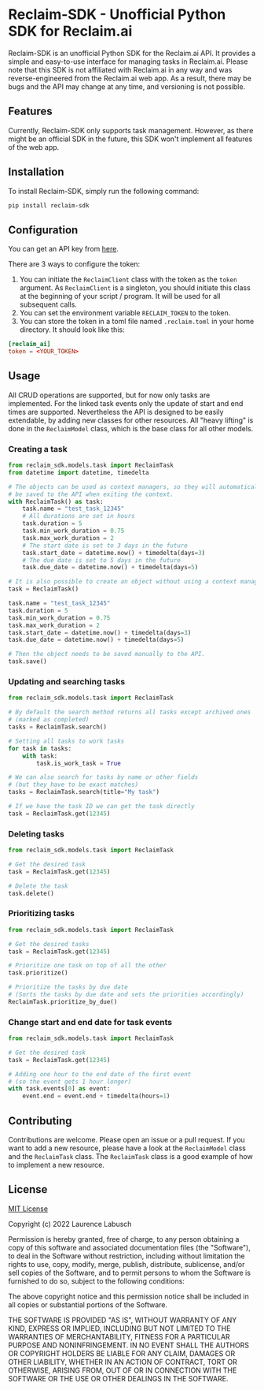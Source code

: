 # Reclaim-SDK - Unofficial Python SDK for Reclaim.ai

Reclaim-SDK is an unofficial Python SDK for the Reclaim.ai API. It provides a simple and easy-to-use interface for managing tasks in Reclaim.ai. Please note that this SDK is not affiliated with Reclaim.ai in any way and was reverse-engineered from the Reclaim.ai web app. As a result, there may be bugs and the API may change at any time, and versioning is not possible.

## Features
Currently, Reclaim-SDK only supports task management. However, as there might be an official SDK in the future, this SDK won't implement all features of the web app. 

## Installation
To install Reclaim-SDK, simply run the following command:
```bash
pip install reclaim-sdk
```

## Configuration
You can get an API key from [here](https://app.reclaim.ai/settings/developer).

There are 3 ways to configure the token:

1. You can initiate the `ReclaimClient` class with the token as the `token` argument. As `ReclaimClient` is a singleton, you should initiate this class at the beginning of your script / program. It will be used for all subsequent calls.
2. You can set the environment variable `RECLAIM_TOKEN` to the token.
3. You can store the token in a toml file named `.reclaim.toml` in your home directory. It should look like this:

```toml
[reclaim_ai]
token = <YOUR_TOKEN>
```

## Usage
All CRUD operations are supported, but for now only tasks are implemented. For the linked task events only the update of start and end times are supported. Nevertheless the API is designed to be easily extendable, by adding new classes for other resources. All "heavy lifting" is done in the `ReclaimModel` class, which is the base class for all other models.

### Creating a task
```python
from reclaim_sdk.models.task import ReclaimTask
from datetime import datetime, timedelta

# The objects can be used as context managers, so they will automatically
# be saved to the API when exiting the context.
with ReclaimTask() as task:
    task.name = "test_task_12345"
    # All durations are set in hours
    task.duration = 5
    task.min_work_duration = 0.75
    task.max_work_duration = 2
    # The start date is set to 3 days in the future
    task.start_date = datetime.now() + timedelta(days=3)
    # The due date is set to 5 days in the future
    task.due_date = datetime.now() + timedelta(days=5)

# It is also possible to create an object without using a context manager.
task = ReclaimTask()

task.name = "test_task_12345"
task.duration = 5
task.min_work_duration = 0.75
task.max_work_duration = 2
task.start_date = datetime.now() + timedelta(days=3)
task.due_date = datetime.now() + timedelta(days=5)

# Then the object needs to be saved manually to the API.
task.save()
```

### Updating and searching tasks
```python
from reclaim_sdk.models.task import ReclaimTask

# By default the search method returns all tasks except archived ones
# (marked as completed)
tasks = ReclaimTask.search()

# Setting all tasks to work tasks
for task in tasks:
    with task:
        task.is_work_task = True

# We can also search for tasks by name or other fields
# (but they have to be exact matches)
tasks = ReclaimTask.search(title="My task")

# If we have the task ID we can get the task directly
task = ReclaimTask.get(12345)

```

### Deleting tasks
```python
from reclaim_sdk.models.task import ReclaimTask

# Get the desired task
task = ReclaimTask.get(12345)

# Delete the task
task.delete()
```

### Prioritizing tasks
```python
from reclaim_sdk.models.task import ReclaimTask

# Get the desired tasks
task = ReclaimTask.get(12345)

# Prioritize one task on top of all the other
task.prioritize()

# Prioritize the tasks by due date
# (Sorts the tasks by due date and sets the priorities accordingly)
ReclaimTask.prioritize_by_due()
```

### Change start and end date for task events
```python
from reclaim_sdk.models.task import ReclaimTask

# Get the desired task
task = ReclaimTask.get(12345)

# Adding one hour to the end date of the first event
# (so the event gets 1 hour longer)
with task.events[0] as event:
    event.end = event.end + timedelta(hours=1)
```

## Contributing
Contributions are welcome. Please open an issue or a pull request. If you want to add a new resource, please have a look at the `ReclaimModel` class and the `ReclaimTask` class. The `ReclaimTask` class is a good example of how to implement a new resource.

## License
[MIT License](https://choosealicense.com/licenses/mit/)

Copyright (c) 2022 Laurence Labusch

Permission is hereby granted, free of charge, to any person obtaining a copy
of this software and associated documentation files (the "Software"), to deal
in the Software without restriction, including without limitation the rights
to use, copy, modify, merge, publish, distribute, sublicense, and/or sell
copies of the Software, and to permit persons to whom the Software is
furnished to do so, subject to the following conditions:

The above copyright notice and this permission notice shall be included in all
copies or substantial portions of the Software.

THE SOFTWARE IS PROVIDED "AS IS", WITHOUT WARRANTY OF ANY KIND, EXPRESS OR
IMPLIED, INCLUDING BUT NOT LIMITED TO THE WARRANTIES OF MERCHANTABILITY,
FITNESS FOR A PARTICULAR PURPOSE AND NONINFRINGEMENT. IN NO EVENT SHALL THE
AUTHORS OR COPYRIGHT HOLDERS BE LIABLE FOR ANY CLAIM, DAMAGES OR OTHER
LIABILITY, WHETHER IN AN ACTION OF CONTRACT, TORT OR OTHERWISE, ARISING FROM,
OUT OF OR IN CONNECTION WITH THE SOFTWARE OR THE USE OR OTHER DEALINGS IN THE
SOFTWARE.
